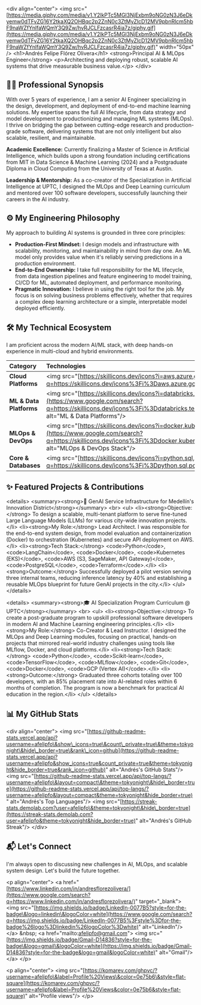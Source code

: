 \<div align="center"\>
\<img src="[https://media.giphy.com/media/v1.Y2lkPTc5MGI3NjExbm9oNG0zN3J6eDkyemw0dTFvZG16Y2tkaXQ2OHBqc2p2ZnN0c3ZtMyZlcD12MV9pbnRlcm5hbF9naWZfYnlfaWQmY3Q9Zw/hvRJCLFzcasrR4ia7z/giphy.gif](https://media.giphy.com/media/v1.Y2lkPTc5MGI3NjExbm9oNG0zN3J6eDkyemw0dTFvZG16Y2tkaXQ2OHBqc2p2ZnN0c3ZtMyZlcD12MV9pbnRlcm5hbF9naWZfYnlfaWQmY3Q9Zw/hvRJCLFzcasrR4ia7z/giphy.gif)" width="50px" /\>
\<h1\>Andrés Felipe Flórez Olivera\</h1\>
\<strong\>Principal AI & MLOps Engineer\</strong\>
\<p\>Architecting and deploying robust, scalable AI systems that drive measurable business value.\</p\>
\</div\>

## 👨‍🚀 Professional Synopsis

With over 5 years of experience, I am a senior AI Engineer specializing in the design, development, and deployment of end-to-end machine learning solutions. My expertise spans the full AI lifecycle, from data strategy and model development to productionizing and managing ML systems (MLOps). I thrive on bridging the gap between cutting-edge research and production-grade software, delivering systems that are not only intelligent but also scalable, resilient, and maintainable.

**Academic Excellence:** Currently finalizing a Master of Science in Artificial Intelligence, which builds upon a strong foundation including certifications from MIT in Data Science & Machine Learning (2024) and a Postgraduate Diploma in Cloud Computing from the University of Texas at Austin.

**Leadership & Mentorship:** As a co-creator of the Specialization in Artificial Intelligence at UPTC, I designed the MLOps and Deep Learning curriculum and mentored over 100 software developers, successfully launching their careers in the AI industry.

## ⚙️ My Engineering Philosophy

My approach to building AI systems is grounded in three core principles:

  * **Production-First Mindset:** I design models and infrastructure with scalability, monitoring, and maintainability in mind from day one. An ML model only provides value when it's reliably serving predictions in a production environment.
  * **End-to-End Ownership:** I take full responsibility for the ML lifecycle, from data ingestion pipelines and feature engineering to model training, CI/CD for ML, automated deployment, and performance monitoring.
  * **Pragmatic Innovation:** I believe in using the right tool for the job. My focus is on solving business problems effectively, whether that requires a complex deep learning architecture or a simple, interpretable model deployed efficiently.

## 🛠️ My Technical Ecosystem

I am proficient across the modern AI/ML stack, with deep hands-on experience in multi-cloud and hybrid environments.

| Category | Technologies |
| :--- | :--- |
| **Cloud Platforms** | \<img src="[https://skillicons.dev/icons?i=aws,azure,gcp\&perline=3](https://www.google.com/search?q=https://skillicons.dev/icons%3Fi%3Daws,azure,gcp%26perline%3D3)" alt="Cloud Platforms"/\> |
| **ML & Data Platforms** | \<img src="[https://skillicons.dev/icons?i=databricks,tensorflow,keras,pytorch,sklearn,huggingface,pandas,numpy,jupyter\&perline=9](https://www.google.com/search?q=https://skillicons.dev/icons%3Fi%3Ddatabricks,tensorflow,keras,pytorch,sklearn,huggingface,pandas,numpy,jupyter%26perline%3D9)" alt="ML & Data Platforms"/\> |
| **MLOps & DevOps** | \<img src="[https://skillicons.dev/icons?i=docker,kubernetes,mlflow,terraform,git,githubactions,jenkins,linux,bash\&perline=9](https://www.google.com/search?q=https://skillicons.dev/icons%3Fi%3Ddocker,kubernetes,mlflow,terraform,git,githubactions,jenkins,linux,bash%26perline%3D9)" alt="MLOps & DevOps Stack"/\> |
| **Core & Databases** | \<img src="[https://skillicons.dev/icons?i=python,sql,postgres,redis,mongodb\&perline=5](https://www.google.com/search?q=https://skillicons.dev/icons%3Fi%3Dpython,sql,postgres,redis,mongodb%26perline%3D5)" alt="Core Stack & Databases"/\> |

## ✨ Featured Projects & Contributions

\<details\>
\<summary\>\<strong\>🚀 GenAI Service Infrastructure for Medellín's Innovation District\</strong\>\</summary\>
\<br\>
\<ul\>
\<li\>\<strong\>Objective:\</strong\> To design a scalable, multi-tenant platform to serve fine-tuned Large Language Models (LLMs) for various city-wide innovation projects.\</li\>
\<li\>\<strong\>My Role:\</strong\> Lead Architect. I was responsible for the end-to-end system design, from model evaluation and containerization (Docker) to orchestration (Kubernetes) and secure API deployment on AWS.\</li\>
\<li\>\<strong\>Tech Stack:\</strong\> \<code\>Python\</code\>, \<code\>LangChain\</code\>, \<code\>Docker\</code\>, \<code\>Kubernetes (EKS)\</code\>, \<code\>AWS (S3, SageMaker, API Gateway)\</code\>, \<code\>PostgreSQL\</code\>, \<code\>Terraform\</code\>.\</li\>
\<li\>\<strong\>Outcome:\</strong\> Successfully deployed a pilot version serving three internal teams, reducing inference latency by 40% and establishing a reusable MLOps blueprint for future GenAI projects in the city.\</li\>
\</ul\>
\</details\>

\<details\>
\<summary\>\<strong\>🎓 AI Specialization Program Curriculum @ UPTC\</strong\>\</summary\>
\<br\>
\<ul\>
\<li\>\<strong\>Objective:\</strong\> To create a post-graduate program to upskill professional software developers in modern AI and Machine Learning engineering principles.\</li\>
\<li\>\<strong\>My Role:\</strong\> Co-Creator & Lead Instructor. I designed the MLOps and Deep Learning modules, focusing on practical, hands-on projects that mirrored real-world industry challenges using tools like MLflow, Docker, and cloud platforms.\</li\>
\<li\>\<strong\>Tech Stack:\</strong\> \<code\>Python\</code\>, \<code\>Scikit-learn\</code\>, \<code\>TensorFlow\</code\>, \<code\>MLflow\</code\>, \<code\>Git\</code\>, \<code\>Docker\</code\>, \<code\>GCP (Vertex AI)\</code\>.\</li\>
\<li\>\<strong\>Outcome:\</strong\> Graduated three cohorts totaling over 100 developers, with an 85% placement rate into AI-related roles within 6 months of completion. The program is now a benchmark for practical AI education in the region.\</li\>
\</ul\>
\</details\>

## 📊 My GitHub Stats

\<div align="center"\>
\<img src="[https://github-readme-stats.vercel.app/api?username=afelipfo\&show\_icons=true\&count\_private=true\&theme=tokyonight\&hide\_border=true\&rank\_icon=github](https://github-readme-stats.vercel.app/api?username=afelipfo&show_icons=true&count_private=true&theme=tokyonight&hide_border=true&rank_icon=github)" alt="Andrés's GitHub Stats"/\>
\<img src="[https://github-readme-stats.vercel.app/api/top-langs/?username=afelipfo\&layout=compact\&theme=tokyonight\&hide\_border=true](https://github-readme-stats.vercel.app/api/top-langs/?username=afelipfo&layout=compact&theme=tokyonight&hide_border=true)" alt="Andrés's Top Languages"/\>
\<img src="[https://streak-stats.demolab.com?user=afelipfo\&theme=tokyonight\&hide\_border=true](https://streak-stats.demolab.com?user=afelipfo&theme=tokyonight&hide_border=true)" alt="Andrés's GitHub Streak"/\>
\</div\>

## 📬 Let's Connect

I'm always open to discussing new challenges in AI, MLOps, and scalable system design. Let's build the future together.

\<p align="center"\>
\<a href="[https://www.linkedin.com/in/andresflorezolivera/](https://www.google.com/search?q=https://www.linkedin.com/in/andresflorezolivera/)" target="\_blank"\>
\<img src="[https://img.shields.io/badge/LinkedIn-0077B5?style=for-the-badge\&logo=linkedin\&logoColor=white](https://www.google.com/search?q=https://img.shields.io/badge/LinkedIn-0077B5%3Fstyle%3Dfor-the-badge%26logo%3Dlinkedin%26logoColor%3Dwhite)" alt="LinkedIn"/\>
\</a\>
\&nbsp;
\<a href="mailto:afelipfo@gmail.com"\>
\<img src="[https://img.shields.io/badge/Gmail-D14836?style=for-the-badge\&logo=gmail\&logoColor=white](https://img.shields.io/badge/Gmail-D14836?style=for-the-badge&logo=gmail&logoColor=white)" alt="Gmail"/\>
\</a\>
\</p\>

\<p align="center"\>
\<img src="[https://komarev.com/ghpvc/?username=afelipfo\&label=Profile%20Views\&color=0e75b6\&style=flat-square](https://komarev.com/ghpvc/?username=afelipfo&label=Profile%20Views&color=0e75b6&style=flat-square)" alt="Profile views"/\>
\</p\>
